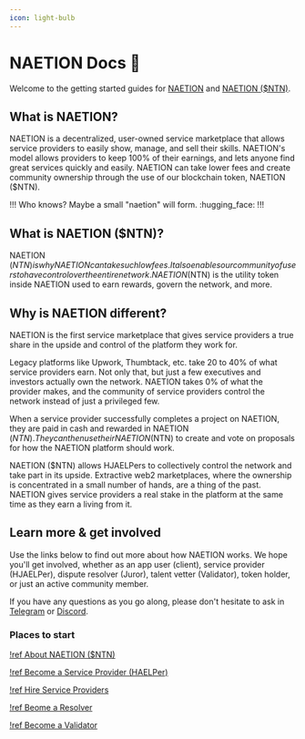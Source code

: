 ```yaml
---
icon: light-bulb
---
```


# NAETION Docs :wave:

Welcome to the getting started guides for [NAETION](https://naetion.xyz/) and [NAETION ($NTN)](https://docs.naetion.xyz/). 

## What is NAETION?

NAETION is a decentralized, user-owned service marketplace that allows service providers to easily show, manage, and sell their skills. NAETION's model allows providers to keep 100% of their earnings, and lets anyone find great services quickly and easily. NAETION can take lower fees and create community ownership through the use of our blockchain token, NAETION ($NTN). 

!!! 
Who knows? Maybe a small &quot;naetion&quot; will form. :hugging_face:
!!!

## What is NAETION ($NTN)?

NAETION ($NTN) is why NAETION can take such low fees. It also enables our community of users to have control over the entire network. NAETION ($NTN) is the utility token inside NAETION used to earn rewards, govern the network, and more.

## Why is NAETION different?

NAETION is the first service marketplace that gives service providers a true share in the upside and control of the platform they work for. 

Legacy platforms like Upwork, Thumbtack, etc. take 20 to 40% of what service providers earn. Not only that, but just a few executives and investors actually own the network. NAETION takes 0% of what the provider makes, and the community of service providers control the network instead of just a privileged few.

When a service provider successfully completes a project on NAETION, they are paid in cash and rewarded in NAETION ($NTN). They can then use their NAETION ($NTN) to create and vote on proposals for how the NAETION platform should work. 

NAETION ($NTN) allows HJAELPers to collectively control the network and take part in its upside. Extractive web2 marketplaces, where the ownership is concentrated in a small number of hands, are a thing of the past. NAETION gives service providers a real stake in the platform at the same time as they earn a living from it.

## Learn more & get involved

<!--!!! :zap: [NAETION ($NTN) Presale Coming Soon!](./NAETION ($NTN)/buy-ntn.md) :zap:
Be the first to get NAETION ($NTN) and access exclusive discounts :smiley: 
!!!-->

Use the links below to find out more about how NAETION works. We hope you'll get involved, whether as an app user (client), service provider (HJAELPer), dispute resolver (Juror), talent vetter (Validator), token holder, or just an active community member.

If you have any questions as you go along, please don't hesitate to ask in [Telegram](https://t.me/naetiondao) or [Discord](https://discord.gg/J94RXYYTux).

### Places to start 

[!ref About NAETION ($NTN)](./NAETION/buy-ntn.md)

[!ref Become a Service Provider (HAELPer)](./provide-services.md)

[!ref Hire Service Providers](./hire-hjaelpers.md)

[!ref Beome a Resolver](./resolve-disputes.md)

[!ref Become a Validator](./vet-hjaelpers.md)

